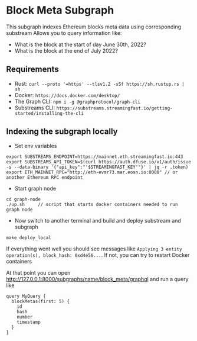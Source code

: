 # Block Meta Subgraph

This subgraph indexes Ethereum blocks meta data using corresponding substream
Allows you to query information like:
- What is the block at the start of day June 30th, 2022?
- What is the block at the end of July 2022?

## Requirements

- Rust: `curl --proto '=https' --tlsv1.2 -sSf https://sh.rustup.rs | sh`
- Docker: `https://docs.docker.com/desktop/`
- The Graph CLI: `npm i -g @graphprotocol/graph-cli`
- Substreams CLI: `https://substreams.streamingfast.io/getting-started/installing-the-cli`

## Indexing the subgraph locally

- Set env variables
```
export SUBSTREAMS_ENDPOINT=https://mainnet.eth.streamingfast.io:443
export SUBSTREAMS_API_TOKEN=$(curl https://auth.dfuse.io/v1/auth/issue -s --data-binary '{"api_key":"'$STREAMINGFAST_KEY'"}' | jq -r .token)
export ETH_MAINNET_RPC="http://eth-evmr73.mar.eosn.io:8080" // or another Ethereum RPC endpoint
```
- Start graph node
```
cd graph-node
./up.sh     // script that starts docker containers needed to run graph node
```
- Now switch to another terminal and build and deploy substream and subgraph
```
make deploy_local
```

If everything went well you should see messages like `Applying 3 entity operation(s), block_hash: 0xd4e56...`.
If not, you can try to restart Docker containers

At that point you can open http://127.0.0.1:8000/subgraphs/name/block_meta/graphql and run a query like
```
query MyQuery {
  blockMetas(first: 5) {
    id
    hash
    number
    timestamp
  }
}
```
